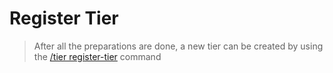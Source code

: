 # Register Tier

> After all the preparations are done, a new tier can be created by using the [/tier register-tier](https://discord.com/channels/1100933695986208849/1128700903050977350/1128700925624729680) command


